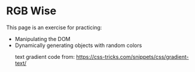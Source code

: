# RGB Wise

This page is an exercise for practicing:
    <ul> <li> Manipulating the DOM</li> <li> Dynamically generating objects with random colors</li>

text gradient code from: https://css-tricks.com/snippets/css/gradient-text/

